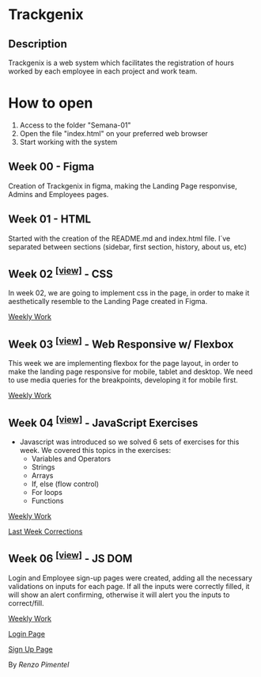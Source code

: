 # Trackgenix

##  Description

Trackgenix is a web system which facilitates the registration of hours worked by each employee in each project and work team.

# How to open

1.  Access to the folder "Semana-01"
2.  Open the file "index.html" on your preferred web browser
3. Start working with the system

## Week 00 - Figma

Creation of Trackgenix in figma, making the Landing Page responvise, Admins and Employees pages.

## Week 01 - HTML

Started with the creation of the README.md and index.html file. I´ve separated between sections (sidebar, first section, history, about us, etc)

## Week 02 <sup>[[view]](https://renzopimentel.github.io/BaSP-A2022-Etapa-1/Semana-02/index.html)</sup> - CSS

In week 02, we are going to implement css in the page, in order to make it aesthetically resemble to the Landing Page created in Figma.

[Weekly Work](https://github.com/renzopimentel/BaSP-A2022-Etapa-1/tree/master/Semana-02)

## Week 03 <sup>[[view]](https://renzopimentel.github.io/BaSP-A2022-Etapa-1/Semana-03/index.html)</sup> - Web Responsive w/ Flexbox

This week we are implementing flexbox for the page layout, in order to make the landing page responsive for mobile, tablet and desktop. We need to use media queries for the breakpoints, developing it for mobile first.

[Weekly Work](https://github.com/renzopimentel/BaSP-A2022-Etapa-1/tree/master/Semana-03)

## Week 04 <sup>[[view]](https://renzopimentel.github.io/BaSP-A2022-Etapa-1/Semana-04/index.html)</sup> - JavaScript Exercises

- Javascript was introduced so we solved 6 sets of exercises for this week. We covered this topics in the exercises:
  - Variables and Operators
  - Strings
  - Arrays
  - If, else (flow control)
  - For loops
  - Functions

[Weekly Work](https://github.com/renzopimentel/BaSP-A2022-Etapa-1/tree/master/Semana-04)

[Last Week Corrections](https://renzopimentel.github.io/BaSP-A2022-Etapa-1/Semana-03/index.html)

## Week 06 <sup>[[view]](https://renzopimentel.github.io/BaSP-A2022-Etapa-1/Semana-06/views/index.html)</sup> - JS DOM

Login and Employee sign-up pages were created, adding all the necessary validations on inputs for each page.
If all the inputs were correctly filled, it will show an alert confirming, otherwise it will alert you the inputs to
correct/fill.

[Weekly Work](https://github.com/renzopimentel/BaSP-A2022-Etapa-1/tree/master/Semana-06)

[Login Page](https://renzopimentel.github.io/BaSP-A2022-Etapa-1/Semana-06/views/login.html)

[Sign Up Page](https://renzopimentel.github.io/BaSP-A2022-Etapa-1/Semana-06/views/sign-up.html)

By _Renzo Pimentel_